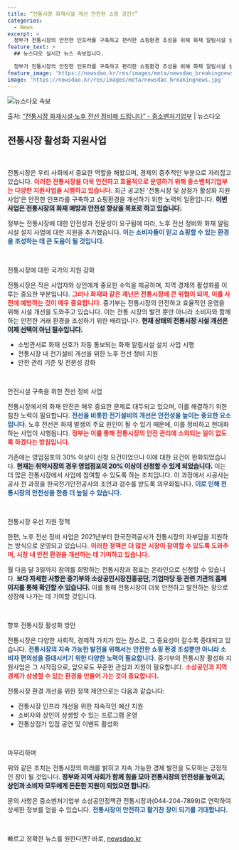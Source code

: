```yaml
---
title: “전통시장 화재시설 개선 안전한 쇼핑 공간!”
categories:
  - News
excerpt: >
  정부가 전통시장의 안전한 인프라를 구축하고 편리한 쇼핑환경 조성을 위해 화재 알림시설 설치 사업과 노후 전선…
feature_text: >
  ## 뉴스다오 실시간 뉴스 속보입니다.

  정부가 전통시장의 안전한 인프라를 구축하고 편리한 쇼핑환경 조성을 위해 화재 알림시설 설치 사업과 노후 전선…
feature_image: 'https://newsdao.kr/res/images/meta/newsdao_breakingnews.jpg'
image: 'https://newsdao.kr/res/images/meta/newsdao_breakingnews.jpg'
---
```


![뉴스다오 속보](https://newsdao.kr/res/images/meta/newsdao_breakingnews.jpg)

<p>출처: <a href="https://newsdao.kr/3534" rel="dofollow">“전통시장 화재시설·노후 전선 정비해 드립니다” - 중소벤처기업부</a> | 뉴스다오</p>

<h2 data-ke-size="size26">전통시장 활성화 지원사업</h2>

<p data-ke-size="size16">&nbsp;</p>

전통시장은 우리 사회에서 중요한 역할을 해왔으며, 경제의 중추적인 부분으로 자리잡고 있습니다. <b><span style="color: #ee2323;">이러한 전통시장을 더욱 안전하고 효율적으로 운영하기 위해 중소벤처기업부는 다양한 지원사업을 시행하고 있습니다.</span></b> 최근 공고된 '전통시장 및 상점가 활성화 지원사업'은 안전한 인프라를 구축하고 쇼핑환경을 개선하기 위한 노력의 일환입니다. <b><span style="background-color: #21538527;">이번 사업은 전통시장의 화재 예방과 안전성 향상을 목표로 하고 있습니다.</span></b> 

정부는 전통시장에 대한 안전성과 전문성이 요구됨에 따라, 노후 전선 정비와 화재 알림시설 설치 사업에 대한 지원을 추가했습니다. <b><span style="color: #1a5490;">이는 소비자들이 믿고 쇼핑할 수 있는 환경을 조성하는 데 큰 도움이 될 것입니다.</span></b> 

<p data-ke-size="size16">&nbsp;</p>

전통시장에 대한 국가의 지원 강화

전통시장은 작은 사업자와 상인에게 중요한 수익을 제공하며, 지역 경제의 활성화를 이루는 중요한 부분입니다. <b><span style="color: #ee2323;">그러나 화재와 같은 재난은 전통시장에 큰 위협이 되며, 이를 사전에 예방하는 것이 매우 중요합니다.</span></b> 중기부는 전통시장의 안전하고 효율적인 운영을 위해 시설 개선을 도와주고 있습니다. 이는 전통 시장의 발전 뿐만 아니라 소비자와 함께하는 안전한 거래 환경을 조성하기 위한 배려입니다. <b><span style="background-color: #21538527;">현재 상태의 전통시장 시설 개선은 이제 선택이 아닌 필수입니다.</span></b> 

<ul>
    <li>소방관서로 화재 신호가 자동 통보되는 화재 알림시설 설치 사업 시행</li>
    <li>전통시장 내 전기설비 개선을 위한 노후 전선 정비 지원</li>
    <li>안전 관리 기준 및 전문성 강화</li>
</ul>

<p data-ke-size="size16">&nbsp;</p>

안전시설 구축을 위한 전선 정비 사업

전통시장에서의 화재 안전은 매우 중요한 문제로 대두되고 있으며, 이를 해결하기 위한 힘찬 노력이 필요합니다. <b><span style="color: #1a5490;">전선을 비롯한 전기설비의 개선은 안전성을 높이는 중요한 요소입니다.</span></b> 노후 전선은 화재 발생의 주요 원인이 될 수 있기 때문에, 이를 정비하고 현대화하는 사업이 시행됩니다. <b><span style="color: #ee2323;">정부는 이를 통해 전통시장의 안전 관리에 소외되는 일이 없도록 하겠다는 방침입니다.</span></b> 

기존에는 영업점포의 30% 이상이 신청 요건이었으나 이에 대한 요건이 완화되었습니다. <b><span style="background-color: #21538527;">현재는 취약시장의 경우 영업점포의 20% 이상이 신청할 수 있게 되었습니다.</span></b> 이는 더 많은 전통시장에서 사업에 참여할 수 있도록 하는 조치입니다. 이 과정에서 시공사는 공사 전 과정을 한국전기안전공사의 조언과 검수를 받도록 의무화됩니다. <b><span style="color: #1a5490;">이로 인해 전통시장의 안전성을 한층 더 높일 수 있습니다.</span></b>

<p data-ke-size="size16">&nbsp;</p>

전통시장 우선 지원 정책

한편, 노후 전선 정비 사업은 2021년부터 한국전력공사가 전통시장의 자부담을 지원하는 방식으로 운영되고 있습니다. <b><span style="color: #ee2323;">이러한 정책은 더 많은 시장이 참여할 수 있도록 도와주며, 시장 내 안전 환경을 개선하는 데 기여하고 있습니다.</span></b> 

월 다음 달 3일까지 참여를 희망하는 전통시장과 점포는 온라인으로 신청할 수 있습니다. <b><span style="background-color: #21538527;">보다 자세한 사항은 중기부와 소상공인시장진흥공단, 기업마당 등 관련 기관의 홈페이지를 통해 확인할 수 있습니다.</span></b> 이를 통해 전통시장이 더욱 안전하고 발전하는 장으로 성장해 나가는 데 기여할 것입니다. 

<p data-ke-size="size16">&nbsp;</p>

향후 전통시장 활성화 방안

전통시장은 다양한 사회적, 경제적 가치가 있는 장소로, 그 중요성이 갈수록 증대되고 있습니다. <b><span style="color: #1a5490;">전통시장의 지속 가능한 발전을 위해서는 안전한 쇼핑 환경 조성뿐만 아니라 소비자 편의성을 증대시키기 위한 다양한 노력이 필요합니다.</span></b> 중기부의 전통시장 활성화 지원사업은 그 시작점으로, 앞으로도 꾸준한 관심과 지원이 필요합니다. <b><span style="color: #ee2323;">소상공인과 지역 경제가 상생할 수 있는 환경을 만들어 가는 것이 중요합니다.</span></b>

전통시장 환경 개선을 위한 정책 제안으로는 다음과 같습니다:

<ul>
    <li>전통시장 인프라 개선을 위한 지속적인 예산 지원</li>
    <li>소비자와 상인이 상생할 수 있는 프로그램 운영</li>
    <li>전통상점가 입점 공연 및 이벤트 활성화</li>
</ul>

<p data-ke-size="size16">&nbsp;</p>

마무리하며

위와 같은 조치는 전통시장의 미래를 밝히고 지속 가능한 경제 발전을 도모하는 긍정적인 장이 될 것입니다. <b><span style="background-color: #21538527;">정부와 지역 사회가 함께 힘을 모아 전통시장의 안전성을 높이고, 상인과 소비자 모두에게 든든한 지원이 되었으면 합니다.</span></b> 

문의 사항은 중소벤처기업부 소상공인정책관 전통시장과(044-204-7899)로 연락하여 상세한 정보를 얻을 수 있습니다. <b><span style="color: #1a5490;">전통시장이 안전하고 활기찬 장이 되기를 기대합니다.</span></b>

<p data-ke-size="size16">&nbsp;</p>
 

빠르고 정확한 뉴스를 원한다면? 바로, <a href="https://newsdao.kr" rel="dofollow">newsdao.kr</a>



